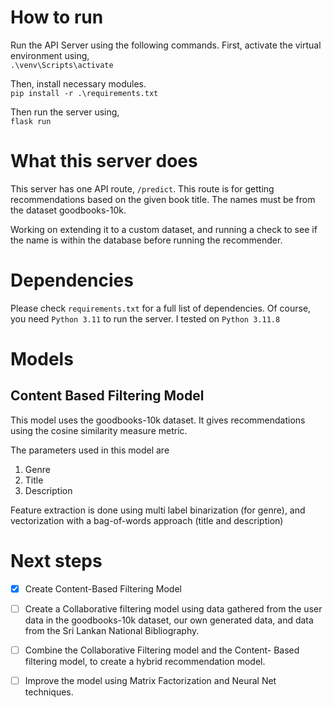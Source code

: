 # How to run

Run the API Server using the following commands.
First, activate the virtual environment using,
<br>
``.\venv\Scripts\activate``

Then, install necessary modules.
<br>
``pip install -r .\requirements.txt``

Then run the server using,
<br>
``flask run``


# What this server does

This server has one API route, ``/predict``. This route
is for getting recommendations based on the given book
title. The names must be from the dataset goodbooks-10k.

Working on extending it to a custom dataset, and running
a check to see if the name is within the database before
running the recommender.

# Dependencies

Please check ``requirements.txt`` for a full list of
dependencies. Of course, you need ``Python 3.11`` to run
the server. I tested on ``Python 3.11.8``

# Models

## Content Based Filtering Model

This model uses the goodbooks-10k dataset. It gives
recommendations using the cosine similarity measure
metric.

The parameters used in this model are
1. Genre
2. Title
3. Description

Feature extraction is done using multi label binarization
(for genre), and vectorization with a bag-of-words approach
(title and description)

# Next steps

- [x] Create Content-Based Filtering Model

- [ ] Create a Collaborative filtering model using data gathered
from the user data in the goodbooks-10k dataset, our own
generated data, and data from the Sri Lankan National Bibliography.

- [ ] Combine the Collaborative Filtering model and the Content-
Based filtering model, to create a hybrid recommendation
model.

- [ ] Improve the model using Matrix Factorization and Neural Net
techniques.